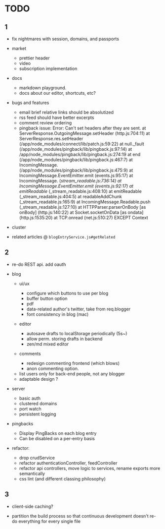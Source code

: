 # TODO 

## 1

- fix nightmares with session, domains, and passports

- market
  - prettier header
  - video
  - subscription implementation

- docs
  - markdown playground.
  - docs about our editor, shortcuts, etc?

- bugs and features
  - email brief relative links should be absolutized
  - rss feed should have better excerpts
  - comment review ordering
  - pingback issue: Error: Can't set headers after they are sent. 
    at ServerResponse.OutgoingMessage.setHeader (http.js:704:11)
    at ServerResponse.res.setHeader (/app/node_modules/connect/lib/patch.js:59:22) 
    at null._fault (/app/node_modules/pingback/lib/pingback.js:97:14) 
    at /app/node_modules/pingback/lib/pingback.js:274:19
    at end (/app/node_modules/pingback/lib/pingback.js:467:7) 
    at IncomingMessage.<anonymous> (/app/node_modules/pingback/lib/pingback.js:475:9)
    at IncomingMessage.EventEmitter.emit (events.js:95:17) 
    at IncomingMessage.<anonymous> (_stream_readable.js:736:14) at IncomingMessage.EventEmitter.emit (events.js:92:17) 
    at emitReadable_ (_stream_readable.js:408:10) at emitReadable (_stream_readable.js:404:5) 
    at readableAddChunk (_stream_readable.js:165:9) at IncomingMessage.Readable.push (_stream_readable.js:127:10) 
    at HTTPParser.parserOnBody [as onBody] (http.js:140:22) 
    at Socket.socketOnData [as ondata] (http.js:1535:20) 
    at TCP.onread (net.js:510:27) EXCEPT Context

- cluster

- related articles @ `blogEntryService.js#getRelated`

## 2

- re-do REST api. add oauth

- blog
  + ui/ux
    - configure which buttons to use per blog
    - buffer button option
    - pdf
    - data-related author's twitter, take from req.blogger
    - font consistency in blog (mac)

  + editor    
    - autosave drafts to localStorage periodically (5s~)
    - allow perm. storing drafts in backend
    - zen/md mixed editor

  + comments
    - redesign commenting frontend (which blows)
    - anon commenting option.

  - list users only for back-end people, not any blogger
  - adaptable design ?

- server
  - basic auth
  - clustered domains
  - port watch
  - persistent logging

- pingbacks
  - Display PingBacks on each blog entry
  - Can be disabled on a per-entry basis

- refactor:
    - drop crudService
    - refactor authenticationController, feedController
    - refactor api controllers, move logic to services, rename exports more semantically
    - css lint (and different classing philosophy)



## 3

- client-side caching?

- partition the build process so that continuous development
  doesn't re-do everything for every single file
  